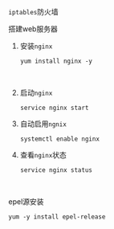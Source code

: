 `iptables`防火墙

搭建web服务器

1. 安装`nginx`

   ```shell
   yum install nginx -y
   ```

   ​

2. 启动`nginx`

   ```shell
   service nginx start
   ```

3. 自动启用`ngnix`

   ```shell
   systemctl enable nginx
   ```

4. 查看`nginx`状态

   ```shell
   service nginx status
   ```

   ​

epel源安装

   ```shell
   yum -y install epel-release
   ```
